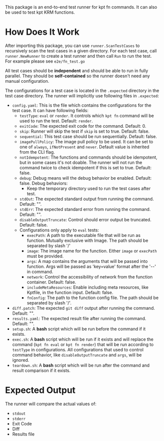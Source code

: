 This package is an end-to-end test runner for kpt fn commands. It
can also be used to test kpt KRM functions.

# How Does It Work

After importing this package, you can use `runner.ScanTestCases` to
recursively scan the test cases in a given directory. For each test
case, call `runner.NewRunner` to create a test runner and then call
`Run` to run the test. For example please see `e2e/fn_test.go`

All test cases should be **independent** and should be able to run in
fully parallel. They should be **self-contained** so the runner doesn't
need any manual configuration.

The configurations for a test case is located in the `.expected` directory
in the test case directory. The runner will implicitly use following files
in `.expected`:

- `config.yaml`: This is the file which contains the configurations for the
  test case. It can have following fields:
  - `testType`: `eval` or `render`. It controls which `kpt fn` command will be
    used to run the test. Default: `render`.
  - `exitCode`: The expected exit code for the command. Default: 0.
  - `skip`: Runner will skip the test if `skip` is set to true. Default: false.
  - `sequential`: This test case should be run sequentially. Default: false.
  - `imagePullPolicy`: The image pull policy to be used. It can be set to one of
    `always`, `ifNotPresent` and `never`. Default value is inherited from the
    CLI flag.
  - `notIdempotent`: The functions and commands should be idempotent, but in
    some cases it's not doable. The runner will not run the command twice to
    check idempotent if this is set to true. Default: false.
  - `debug`: Debug means will the debug behavior be enabled. Default: false.
    Debug behaviors:
    - Keep the temporary directory used to run the test cases after test.
  - `stdOut`: The expected standard output from running the command. Default: "".
  - `stdErr`: The expected standard error from running the command. Default: "".
  - `disableOutputTruncate`: Control should error output be truncated. Default:
    false.
  - Configurations only apply to `eval` tests:
    - `execPath`: A path to the executable file that will be run as function.
      Mutually exclusive with Image. The path should be separated by slash '/'
    - `image`: The image name for the function. Either `image` or `execPath`
      must be provided.
    - `args`: A map contains the arguments that will be passed into function.
      Args will be passed as 'key=value' format after the '--' in command.
    - `network`: Control the accessibility of network from the function
      container. Default: false.
    - `includeMetaResources`: Enable including meta resources, like Kptfile,
      in the function input. Default: false.
    - `fnConfig`: The path to the function config file. The path should be
      separated by slash '/'.
- `diff.patch`: The expected `git diff` output after running the command.
  Default: "".
- `results.yaml`: The expected result file after running the command.
  Default: "".
- `setup.sh`: A **bash** script which will be run before the command if it exists.
- `exec.sh`: A **bash** script which will be run if it exists and will replace the
  command (`kpt fn eval` or `kpt fn render`) that will be run according to
  `testType` in configurations. All configurations that used to control command
  behavior, like `disableOutputTruncate` and `args`, will be ignored.
- `teardown.sh`: A **bash** script which will be run after the command and
  result comparison if it exists.

# Expected Output

The runner will compare the actual values of:

- `stdout`
- `stderr`
- Exit Code
- Diff
- Results file
